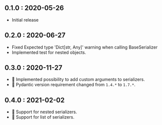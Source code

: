 ## 0.1.0 : 2020-05-26

- Initial release

## 0.2.0 : 2020-06-27

- Fixed Expected type 'Dict[str, Any]' warning when calling BaseSerializer
- Implemented test for nested objects.

## 0.3.0 : 2020-11-27

- 🦦 Implemented possibility to add custom arguments to serializers.
- 🦦 Pydantic version requirement changed from `1.4.*` to `1.7.*`.

## 0.4.0 : 2021-02-02

- 🎸 Support for nested serializers.
- 🎸 Support for list of serializers.
